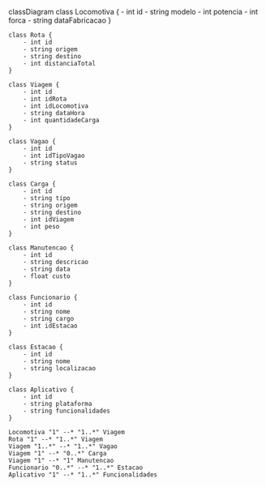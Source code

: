 classDiagram
    class Locomotiva {
        - int id
        - string modelo
        - int potencia
        - int forca
        - string dataFabricacao
    }
    
    class Rota {
        - int id
        - string origem
        - string destino
        - int distanciaTotal
    }
    
    class Viagem {
        - int id
        - int idRota
        - int idLocomotiva
        - string dataHora
        - int quantidadeCarga
    }
    
    class Vagao {
        - int id
        - int idTipoVagao
        - string status
    }
    
    class Carga {
        - int id
        - string tipo
        - string origem
        - string destino
        - int idViagem
        - int peso
    }
    
    class Manutencao {
        - int id
        - string descricao
        - string data
        - float custo
    }
    
    class Funcionario {
        - int id
        - string nome
        - string cargo
        - int idEstacao
    }
    
    class Estacao {
        - int id
        - string nome
        - string localizacao
    }
    
    class Aplicativo {
        - int id
        - string plataforma
        - string funcionalidades
    }
    
    Locomotiva "1" --* "1..*" Viagem
    Rota "1" --* "1..*" Viagem
    Viagem "1..*" --* "1..*" Vagao
    Viagem "1" --* "0..*" Carga
    Viagem "1" --* "1" Manutencao
    Funcionario "0..*" --* "1..*" Estacao
    Aplicativo "1" --* "1..*" Funcionalidades
